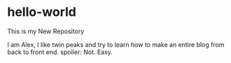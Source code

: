 # hello-world
This is my New Repository


I am Alex, I like twin peaks and try to learn how to make an entire blog from back to front end.
spoiler: Not. Easy.
